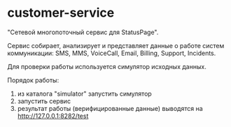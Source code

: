 # customer-service
"Cетевой многопоточный сервис для StatusPage".

Сервис собирает, анализирует и представляет данные о работе систем коммуникации: SMS, MMS, VoiceCall, Email, Billing, Support, Incidents.

Для проверки работы используется симулятор исходных данных.

Порядок работы:
1. из каталога "simulator" запустить симулятор
2. запустить сервис
3. результат работы (верифицированные данные) выводятся на http://127.0.0.1:8282/test

